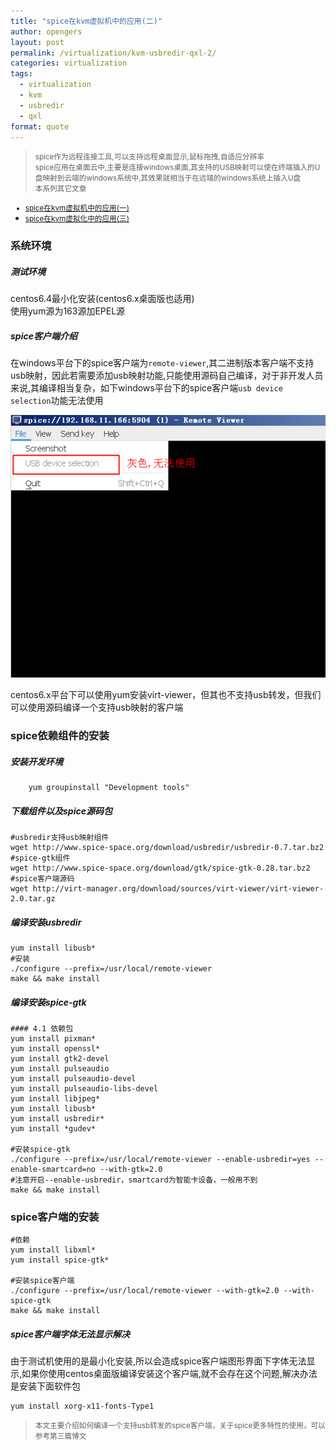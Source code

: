 ```yaml
---
title: "spice在kvm虚拟机中的应用(二)"
author: opengers
layout: post
permalink: /virtualization/kvm-usbredir-qxl-2/
categories: virtualization
tags:
  - virtualization
  - kvm
  - usbredir
  - qxl
format: quote
---
```



> <small>spice作为远程连接工具,可以支持远程桌面显示,鼠标拖拽,自适应分辨率  
spice应用在桌面云中,主要是连接windows桌面,其支持的USB映射可以使在终端插入的U盘映射到云端的windows系统中,其效果就相当于在远端的windows系统上插入U盘    
本系列其它文章  
- [spice在kvm虚拟机中的应用(一)](http://www.isjian.com/virtualization/spice-kvm-usbredir-qxl-1/)   
- [spice在kvm虚拟化中的应用(三)](http://www.isjian.com/virtualization/spice-kvm-usbredir-qxl-3/)</small>  

### 系统环境

##### 测试环境  
centos6.4最小化安装(centos6.x桌面版也适用)  
使用yum源为163源加EPEL源

##### spice客户端介绍  
在windows平台下的spice客户端为`remote-viewer`,其二进制版本客户端不支持usb映射，因此若需要添加usb映射功能,只能使用源码自己编译，对于非开发人员来说,其编译相当复杂，如下windows平台下的spice客户端`usb device selection`功能无法使用

![spice-2-1](/images/virtualization/spice-kvm-usbredir-qxl-2/spice-qxl-2.png)

centos6.x平台下可以使用yum安装virt-viewer，但其也不支持usb转发，但我们可以使用源码编译一个支持usb映射的客户端

### spice依赖组件的安装

##### 安装开发环境

``` shell
    yum groupinstall "Development tools"
```

##### 下载组件以及spice源码包

``` shell
#usbredir支持usb映射组件
wget http://www.spice-space.org/download/usbredir/usbredir-0.7.tar.bz2
#spice-gtk组件
wget http://www.spice-space.org/download/gtk/spice-gtk-0.28.tar.bz2
#spice客户端源码
wget http://virt-manager.org/download/sources/virt-viewer/virt-viewer-2.0.tar.gz
```

##### 编译安装usbredir

``` shell
yum install libusb*
#安装
./configure --prefix=/usr/local/remote-viewer
make && make install
```

##### 编译安装spice-gtk

``` shell
#### 4.1 依赖包    
yum install pixman*
yum install openssl*
yum install gtk2-devel
yum install pulseaudio
yum install pulseaudio-devel
yum install pulseaudio-libs-devel
yum install libjpeg*
yum install libusb*
yum install usbredir*
yum install *gudev*

#安装spice-gtk
./configure --prefix=/usr/local/remote-viewer --enable-usbredir=yes --enable-smartcard=no --with-gtk=2.0
#注意开启--enable-usbredir，smartcard为智能卡设备，一般用不到
make && make install
```

### spice客户端的安装

``` shell
#依赖
yum install libxml*
yum install spice-gtk*

#安装spice客户端
./configure --prefix=/usr/local/remote-viewer --with-gtk=2.0 --with-spice-gtk
make && make install
```

##### spice客户端字体无法显示解决

由于测试机使用的是最小化安装,所以会造成spice客户端图形界面下字体无法显示,如果你使用centos桌面版编译安装这个客户端,就不会存在这个问题,解决办法是安装下面软件包

``` shell
yum install xorg-x11-fonts-Type1
```

> <small>本文主要介绍如何编译一个支持usb转发的spice客户端，关于spice更多特性的使用，可以参考第三篇博文</small>
